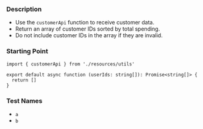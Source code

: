 ### Description

- Use the `customerApi` function to receive customer data.
- Return an array of customer IDs sorted by total spending.
- Do not include customer IDs in the array if they are invalid.

### Starting Point

```
import { customerApi } from './resources/utils'

export default async function (userIds: string[]): Promise<string[]> {
  return []
}
```

### Test Names

- `a`
- `b`
